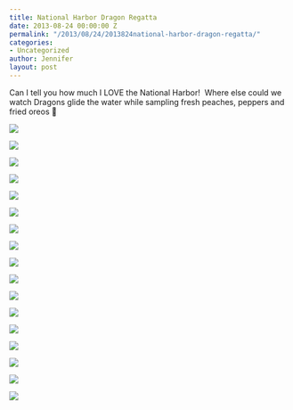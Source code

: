 ```yaml
---
title: National Harbor Dragon Regatta
date: 2013-08-24 00:00:00 Z
permalink: "/2013/08/24/2013824national-harbor-dragon-regatta/"
categories:
- Uncategorized
author: Jennifer
layout: post
---
```


Can I tell you how much I LOVE the National Harbor! &nbsp;Where else could we watch Dragons glide the water while sampling fresh peaches, peppers and fried oreos 🙂

<div class="image-gallery-wrapper">
  <p>
    <img src="/assets/images/National-Harbor-Dragon-Regatta/2013-08-24+10.31.42.jpg" />
  </p>

  <p>
    <img src="/assets/images/National-Harbor-Dragon-Regatta/2013-08-24+10.27.09.jpg" />
  </p>

  <p>
    <img src="/assets/images/National-Harbor-Dragon-Regatta/2013-08-24+10.19.22.jpg" />
  </p>

  <p>
    <img src="/assets/images/National-Harbor-Dragon-Regatta/2013-08-24+10.25.21.jpg" />
  </p>

  <p>
    <img src="/assets/images/National-Harbor-Dragon-Regatta/2013-08-24+10.31.28.jpg" />
  </p>

  <p>
    <img src="/assets/images/National-Harbor-Dragon-Regatta/2013-08-24+11.09.42.jpg" />
  </p>

  <p>
    <img src="/assets/images/National-Harbor-Dragon-Regatta/2013-08-24+10.45.36.jpg" />
  </p>

  <p>
    <img src="/assets/images/National-Harbor-Dragon-Regatta/2013-08-24+10.16.17.jpg" />
  </p>

  <p>
    <img src="/assets/images/National-Harbor-Dragon-Regatta/2013-08-24+10.45.43.jpg" />
  </p>

  <p>
    <img src="/assets/images/National-Harbor-Dragon-Regatta/2013-08-24+10.45.57.jpg" />
  </p>

  <p>
    <img src="/assets/images/National-Harbor-Dragon-Regatta/2013-08-24+10.46.02.jpg" />
  </p>

  <p>
    <img src="/assets/images/National-Harbor-Dragon-Regatta/2013-08-24+10.52.52.jpg" />
  </p>

  <p>
    <img src="/assets/images/National-Harbor-Dragon-Regatta/2013-08-24+10.56.13.jpg" />
  </p>

  <p>
    <img src="/assets/images/National-Harbor-Dragon-Regatta/2013-08-24+11.08.20.jpg" />
  </p>

  <p>
    <img src="/assets/images/National-Harbor-Dragon-Regatta/2013-08-24+11.08.33.jpg" />
  </p>

  <p>
    <img src="/assets/images/National-Harbor-Dragon-Regatta/2013-08-24+11.39.36.jpg" />
  </p>

  <p>
    <img src="/assets/images/National-Harbor-Dragon-Regatta/2013-08-24+10.26.46.jpg" />
  </p>
</div>
